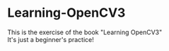 # Learning-OpenCV3  
This is the exercise of the book "Learning OpenCV3"    
It's just a beginner's practice!

